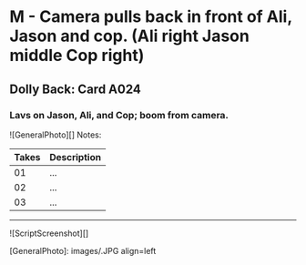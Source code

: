 # M - Camera pulls back in front of Ali, Jason and cop. (Ali right Jason middle Cop right)

## Dolly Back: Card A024

### Lavs on Jason, Ali, and Cop; boom from camera.

![GeneralPhoto][]
Notes: 

| Takes | Description |
|:---|:----|
| 01 | ... |
| 02 | ... |
| 03 | ... |

----

![ScriptScreenshot][]


[GeneralPhoto]:  images/.JPG align=left
